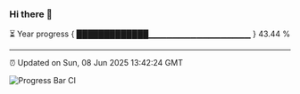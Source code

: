 ### Hi there 👋

⏳ Year progress { █████████████▁▁▁▁▁▁▁▁▁▁▁▁▁▁▁▁▁ } 43.44 %

---

⏰ Updated on Sun, 08 Jun 2025 13:42:24 GMT

![Progress Bar CI](https://github.com/IshwaranRudhara/GIT-ACTION/workflows/Progress%20Bar%20CI/badge.svg)
